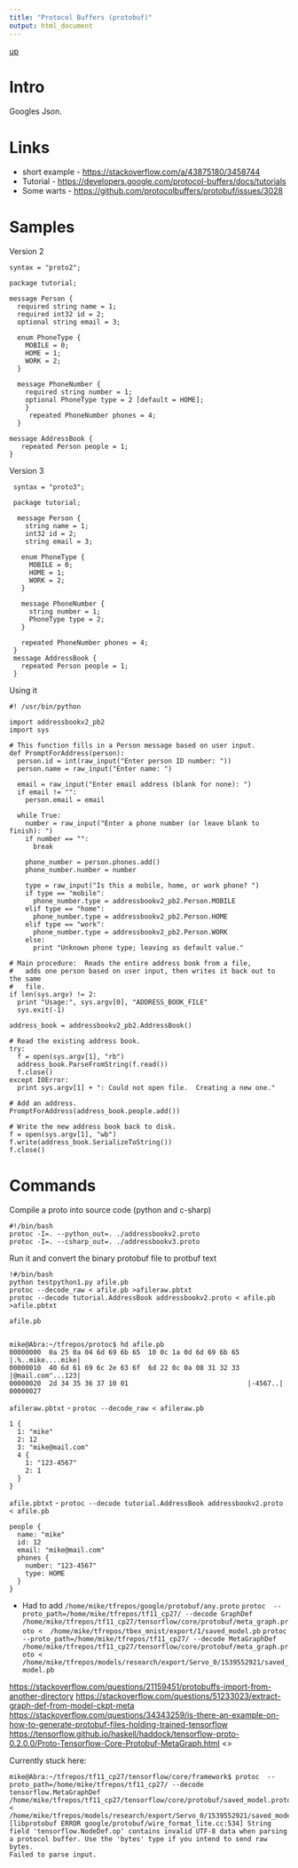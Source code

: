 ```yaml
---
title: "Protocol Buffers (protobuf)"
output: html_document
---
```

[up](https://mikewise2718.github.io/markdowndocs/)

# Intro
Googles Json.


# Links
- short example - <https://stackoverflow.com/a/43875180/3458744>
- Tutorial - <https://developers.google.com/protocol-buffers/docs/tutorials>
- Some warts - <https://github.com/protocolbuffers/protobuf/issues/3028>

# Samples

Version 2
```
syntax = "proto2";

package tutorial;

message Person {
  required string name = 1;
  required int32 id = 2;
  optional string email = 3;

  enum PhoneType {
    MOBILE = 0;
    HOME = 1;
    WORK = 2;
  }

  message PhoneNumber {
    required string number = 1;
    optional PhoneType type = 2 [default = HOME];
    }
     repeated PhoneNumber phones = 4;
  }

message AddressBook {
   repeated Person people = 1;
}
```

Version 3
```
 syntax = "proto3";

 package tutorial;

  message Person {
    string name = 1;
    int32 id = 2;
    string email = 3;
 
   enum PhoneType {
     MOBILE = 0;
     HOME = 1;
     WORK = 2;
   }
 
   message PhoneNumber {
     string number = 1;
     PhoneType type = 2;
   }
 
   repeated PhoneNumber phones = 4;
 }
 message AddressBook {
   repeated Person people = 1;
 }
```


Using it
```
#! /usr/bin/python

import addressbookv2_pb2
import sys

# This function fills in a Person message based on user input.
def PromptForAddress(person):
  person.id = int(raw_input("Enter person ID number: "))
  person.name = raw_input("Enter name: ")

  email = raw_input("Enter email address (blank for none): ")
  if email != "":
    person.email = email

  while True:
    number = raw_input("Enter a phone number (or leave blank to finish): ")
    if number == "":
      break

    phone_number = person.phones.add()
    phone_number.number = number

    type = raw_input("Is this a mobile, home, or work phone? ")
    if type == "mobile":
      phone_number.type = addressbookv2_pb2.Person.MOBILE
    elif type == "home":
      phone_number.type = addressbookv2_pb2.Person.HOME
    elif type == "work":
      phone_number.type = addressbookv2_pb2.Person.WORK
    else:
      print "Unknown phone type; leaving as default value."

# Main procedure:  Reads the entire address book from a file,
#   adds one person based on user input, then writes it back out to the same
#   file.
if len(sys.argv) != 2:
  print "Usage:", sys.argv[0], "ADDRESS_BOOK_FILE"
  sys.exit(-1)

address_book = addressbookv2_pb2.AddressBook()

# Read the existing address book.
try:
  f = open(sys.argv[1], "rb")
  address_book.ParseFromString(f.read())
  f.close()
except IOError:
  print sys.argv[1] + ": Could not open file.  Creating a new one."

# Add an address.
PromptForAddress(address_book.people.add())

# Write the new address book back to disk.
f = open(sys.argv[1], "wb")
f.write(address_book.SerializeToString())
f.close()
```

# Commands
Compile a proto into source code (python and c-sharp)
```
#!/bin/bash
protoc -I=. --python_out=. ./addressbookv2.proto
protoc -I=. --csharp_out=. ./addressbookv3.proto
```


Run it and convert the binary protobuf file to protbuf text
```
!#/bin/bash
python testpython1.py afile.pb
protoc --decode_raw < afile.pb >afileraw.pbtxt
protoc --decode tutorial.AddressBook addressbookv2.proto < afile.pb >afile.pbtxt
```

`afile.pb`
```

mike@Abra:~/tfrepos/protoc$ hd afile.pb
00000000  0a 25 0a 04 6d 69 6b 65  10 0c 1a 0d 6d 69 6b 65  |.%..mike....mike|
00000010  40 6d 61 69 6c 2e 63 6f  6d 22 0c 0a 08 31 32 33  |@mail.com"...123|
00000020  2d 34 35 36 37 10 01                              |-4567..|
00000027
```

`afileraw.pbtxt` - `protoc --decode_raw < afileraw.pb`
```
1 {
  1: "mike"
  2: 12
  3: "mike@mail.com"
  4 {
    1: "123-4567"
    2: 1
  }
}
```

`afile.pbtxt` - `protoc --decode tutorial.AddressBook addressbookv2.proto < afile.pb`
```
people {
  name: "mike"
  id: 12
  email: "mike@mail.com"
  phones {
    number: "123-4567"
    type: HOME
  }
}
```

- Had to add `/home/mike/tfrepos/google/protobuf/any.proto`
`protoc  --proto_path=/home/mike/tfrepos/tf11_cp27/ --decode GraphDef /home/mike/tfrepos/tf11_cp27/tensorflow/core/protobuf/meta_graph.proto <  /home/mike/tfrepos/tbex_mnist/export/1/saved_model.pb`
`protoc  --proto_path=/home/mike/tfrepos/tf11_cp27/ --decode MetaGraphDef /home/mike/tfrepos/tf11_cp27/tensorflow/core/protobuf/meta_graph.proto <  /home/mike/tfrepos/models/research/export/Servo_0/1539552921/saved_model.pb`

<https://stackoverflow.com/questions/21159451/protobuffs-import-from-another-directory>
<https://stackoverflow.com/questions/51233023/extract-graph-def-from-model-ckpt-meta>
<https://stackoverflow.com/questions/34343259/is-there-an-example-on-how-to-generate-protobuf-files-holding-trained-tensorflow>
<https://tensorflow.github.io/haskell/haddock/tensorflow-proto-0.2.0.0/Proto-Tensorflow-Core-Protobuf-MetaGraph.html>
<>

Currently stuck here:
```
mike@Abra:~/tfrepos/tf11_cp27/tensorflow/core/framework$ protoc  --proto_path=/home/mike/tfrepos/tf11_cp27/ --decode tensorflow.MetaGraphDef /home/mike/tfrepos/tf11_cp27/tensorflow/core/protobuf/saved_model.proto <  /home/mike/tfrepos/models/research/export/Servo_0/1539552921/saved_model.pb
[libprotobuf ERROR google/protobuf/wire_format_lite.cc:534] String field 'tensorflow.NodeDef.op' contains invalid UTF-8 data when parsing a protocol buffer. Use the 'bytes' type if you intend to send raw bytes.
Failed to parse input.
```